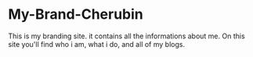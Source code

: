 # My-Brand-Cherubin

This is my branding site. it contains all
the informations about me. On this site you'll find
who i am, what i do, and all of my blogs.
